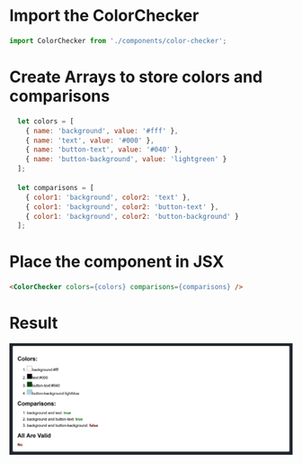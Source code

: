 # Import the ColorChecker
```js
import ColorChecker from './components/color-checker';
```

# Create Arrays to store colors and comparisons
```js
  let colors = [
    { name: 'background', value: '#fff' },
    { name: 'text', value: '#000' },
    { name: 'button-text', value: '#040' },
    { name: 'button-background', value: 'lightgreen' }
  ];

  let comparisons = [
    { color1: 'background', color2: 'text' },
    { color1: 'background', color2: 'button-text' },
    { color1: 'background', color2: 'button-background' }
  ];
  ```

  # Place the component in JSX
  ```html
  <ColorChecker colors={colors} comparisons={comparisons} />
  ```

  # Result
  <img src="public/screenshot.png" />